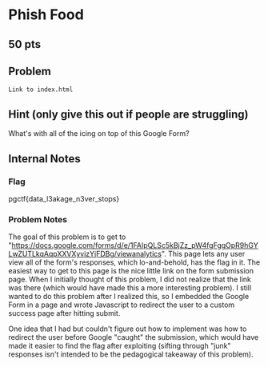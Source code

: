 # Phish Food
50 pts
---
## Problem
```
Link to index.html
```

## Hint (only give this out if people are struggling)
What's with all of the icing on top of this Google Form?

## Internal Notes
### Flag
pgctf{data_l3akage_n3ver_stops}

### Problem Notes
The goal of this problem is to get to "https://docs.google.com/forms/d/e/1FAIpQLSc5kBjZz_pW4fgFggOpR9hGYLwZUTLkqAqpXXVXyvizYjFDBg/viewanalytics".  This page lets any user view all of the form's responses, which lo-and-behold, has the flag in it.  The easiest way to get to this page is the nice little link on the form submission page.  When I initially thought of this problem, I did not realize that the link was there (which would have made this a more interesting problem).  I still wanted to do this problem after I realized this, so I embedded the Google Form in a page and wrote Javascript to redirect the user to a custom success page after hitting submit.

One idea that I had but couldn't figure out how to implement was how to redirect the user before Google "caught" the submission, which would have made it easier to find the flag after exploiting (sifting through "junk" responses isn't intended to be the pedagogical takeaway of this problem).

